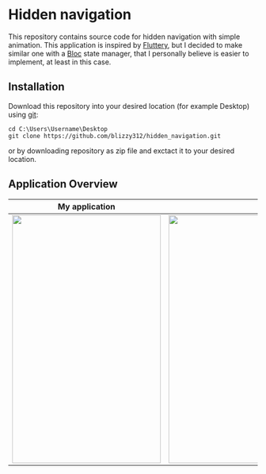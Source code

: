# Hidden navigation
This repository contains source code for hidden navigation with simple animation. This application is inspired by [Fluttery](https://www.youtube.com/watch?v=6CEjnCVdgRM), but I decided to make similar one with a [Bloc](https://pub.dev/packages/bloc) state manager, that I personally believe is easier to implement, at least in this case.


## Installation
Download this repository into your desired location (for example Desktop) using [git](https://git-scm.com/):
```
cd C:\Users\Username\Desktop
git clone https://github.com/blizzy312/hidden_navigation.git
```
or by downloading repository as zip file and exctact it to your desired location.

## Application Overview
<table >
  <thead>
        <tr>
            <th>My application</th>
            <th>Original design</th>
        </tr>
  </thead>
  <tbody>
        <tr>
          <td align="left"><img src="/hidden_nav.gif"  width="300" height="500"/></td>
          <td align="center"><img src="/hidden_nav_origin.gif"  width="650" height="500"/></td>
        </tr>
  </tbody>
  
</table>
